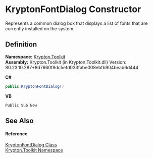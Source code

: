# KryptonFontDialog Constructor


Represents a common dialog box that displays a list of fonts that are currently installed on the system.



## Definition
**Namespace:** <a href="79d2eac2-21f4-54ff-7552-b20c33c30600.md">Krypton.Toolkit</a>  
**Assembly:** Krypton.Toolkit (in Krypton.Toolkit.dll) Version: 80.23.10.287+8d7660f9dc5efd033fabe008ebfb904beab6d444

**C#**
``` C#
public KryptonFontDialog()
```
**VB**
``` VB
Public Sub New
```



## See Also


#### Reference
<a href="8bb4a38e-a5c2-afb1-80c6-e9b2981189b1.md">KryptonFontDialog Class</a>  
<a href="79d2eac2-21f4-54ff-7552-b20c33c30600.md">Krypton.Toolkit Namespace</a>  
